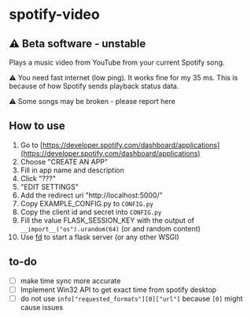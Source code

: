 # spotify-video
## :warning: Beta software - unstable
Plays a music video from YouTube from your current Spotify song.

:warning: You need fast internet (low ping). It works fine for my 35 ms. This is because of how Spotify sends playback status data.

:warning: Some songs may be broken - please report here

## How to use
1. Go to [https://developer.spotify.com/dashboard/applications](https://developer.spotify.com/dashboard/applications)
2. Choose "CREATE AN APP"
3. Fill in app name and description
4. Click "???"
5. "EDIT SETTINGS"
6. Add the redirect uri "http://localhost:5000/"
7. Copy EXAMPLE_CONFIG.py to `CONFIG.py`
8. Copy the client id and secret into `CONFIG.py`
9. Fill the value FLASK_SESSION_KEY with the output of `__import__("os").urandom(64)` (or and random content)
10. Use [fd](https://blog.maxstuff.net/2022/08/make-flask-development-easier-with-this.html) to start a flask server (or any other WSGI)

## to-do
* [ ] make time sync more accurate
* [ ] Implement Win32 API to get exact time from spotify desktop
* [ ] do not use `info["requested_formats"][0]["url"]` because `[0]` might cause issues